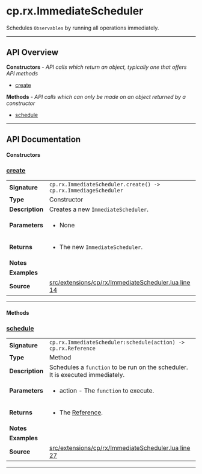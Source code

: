 # cp.rx.ImmediateScheduler

Schedules `Observables` by running all operations immediately.

---

## API Overview
**Constructors** - _API calls which return an object, typically one that offers API methods_
 * [create](#create)

**Methods** - _API calls which can only be made on an object returned by a constructor_
 * [schedule](#schedule)


---

## API Documentation

#### Constructors


### [create](#create)

|                                             |                                                                                     |
| --------------------------------------------|-------------------------------------------------------------------------------------|
| **Signature**                               | `cp.rx.ImmediateScheduler.create() -> cp.rx.ImmediageScheduler`                                                                    |
| **Type**                                    | Constructor                                                                     |
| **Description**                             | Creates a new `ImmediateScheduler`.                                                                     |
| **Parameters**                              | <ul><li>None</li></ul> |
| **Returns**                                 | <ul><li>The new `ImmediateScheduler`.</li></ul>          |
| **Notes**                                   | <ul></ul> |
| **Examples**                                | <ul></ul> |
| **Source**                                  | [src/extensions/cp/rx/ImmediateScheduler.lua line 14](https://github.com/CommandPost/CommandPost/blob/develop/src/extensions/cp/rx/ImmediateScheduler.lua#L14) |

---

#### Methods


### [schedule](#schedule)

|                                             |                                                                                     |
| --------------------------------------------|-------------------------------------------------------------------------------------|
| **Signature**                               | `cp.rx.ImmediateScheduler:schedule(action) -> cp.rx.Reference`                                                                    |
| **Type**                                    | Method                                                                     |
| **Description**                             | Schedules a `function` to be run on the scheduler. It is executed immediately.                                                                     |
| **Parameters**                              | <ul><li>action    - The `function` to execute.</li></ul> |
| **Returns**                                 | <ul><li>The [Reference](cp.rx.Reference.md).</li></ul>          |
| **Notes**                                   | <ul></ul> |
| **Examples**                                | <ul></ul> |
| **Source**                                  | [src/extensions/cp/rx/ImmediateScheduler.lua line 27](https://github.com/CommandPost/CommandPost/blob/develop/src/extensions/cp/rx/ImmediateScheduler.lua#L27) |

---

